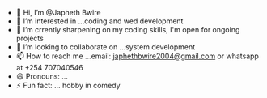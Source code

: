 - 👋 Hi, I’m @Japheth Bwire
- 👀 I’m interested in ...coding and wed development
- 🌱 I’m crrently sharpening on my coding skills, I'm open for ongoing projects 
- 💞️ I’m looking to collaborate on ...system development
- 📫 How to reach me ...email: japhethbwire2004@gmail.com or whatsapp at +254 707040546
- 😄 Pronouns: ...
- ⚡ Fun fact: ... hobby in comedy

<!---
smasher34/smasher34 is a ✨ special ✨ repository because its `README.md` (this file) appears on your GitHub profile.
You can click the Preview link to take a look at your changes.
--->
